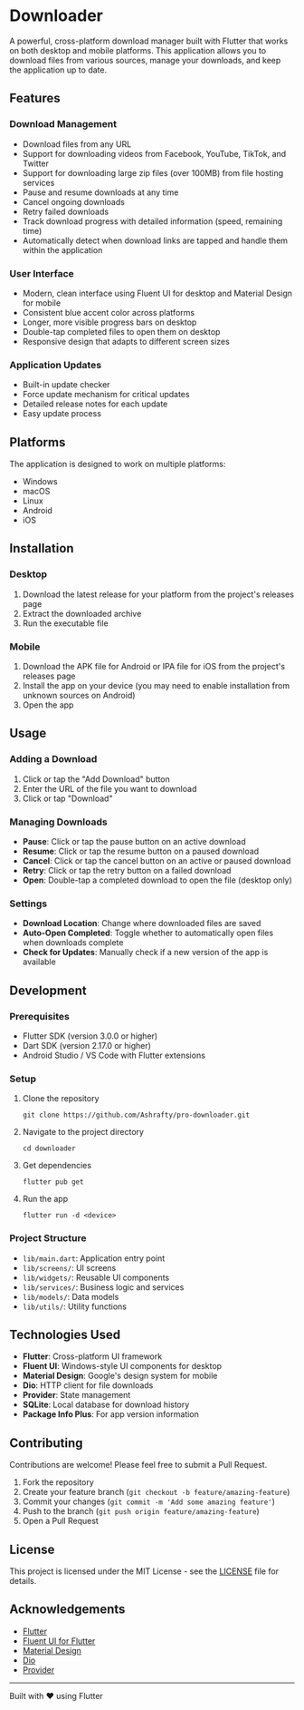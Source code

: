 # Downloader

A powerful, cross-platform download manager built with Flutter that works on both desktop and mobile platforms. This application allows you to download files from various sources, manage your downloads, and keep the application up to date.

## Features

### Download Management
- Download files from any URL
- Support for downloading videos from Facebook, YouTube, TikTok, and Twitter
- Support for downloading large zip files (over 100MB) from file hosting services
- Pause and resume downloads at any time
- Cancel ongoing downloads
- Retry failed downloads
- Track download progress with detailed information (speed, remaining time)
- Automatically detect when download links are tapped and handle them within the application

### User Interface
- Modern, clean interface using Fluent UI for desktop and Material Design for mobile
- Consistent blue accent color across platforms
- Longer, more visible progress bars on desktop
- Double-tap completed files to open them on desktop
- Responsive design that adapts to different screen sizes

### Application Updates
- Built-in update checker
- Force update mechanism for critical updates
- Detailed release notes for each update
- Easy update process

## Platforms

The application is designed to work on multiple platforms:
- Windows
- macOS
- Linux
- Android
- iOS

## Installation

### Desktop
1. Download the latest release for your platform from the project's releases page
2. Extract the downloaded archive
3. Run the executable file

### Mobile
1. Download the APK file for Android or IPA file for iOS from the project's releases page
2. Install the app on your device (you may need to enable installation from unknown sources on Android)
3. Open the app

## Usage

### Adding a Download
1. Click or tap the "Add Download" button
2. Enter the URL of the file you want to download
3. Click or tap "Download"

### Managing Downloads
- **Pause**: Click or tap the pause button on an active download
- **Resume**: Click or tap the resume button on a paused download
- **Cancel**: Click or tap the cancel button on an active or paused download
- **Retry**: Click or tap the retry button on a failed download
- **Open**: Double-tap a completed download to open the file (desktop only)

### Settings
- **Download Location**: Change where downloaded files are saved
- **Auto-Open Completed**: Toggle whether to automatically open files when downloads complete
- **Check for Updates**: Manually check if a new version of the app is available

## Development

### Prerequisites
- Flutter SDK (version 3.0.0 or higher)
- Dart SDK (version 2.17.0 or higher)
- Android Studio / VS Code with Flutter extensions

### Setup
1. Clone the repository
   ```
   git clone https://github.com/Ashrafty/pro-downloader.git
   ```
2. Navigate to the project directory
   ```
   cd downloader
   ```
3. Get dependencies
   ```
   flutter pub get
   ```
4. Run the app
   ```
   flutter run -d <device>
   ```

### Project Structure
- `lib/main.dart`: Application entry point
- `lib/screens/`: UI screens
- `lib/widgets/`: Reusable UI components
- `lib/services/`: Business logic and services
- `lib/models/`: Data models
- `lib/utils/`: Utility functions

## Technologies Used

- **Flutter**: Cross-platform UI framework
- **Fluent UI**: Windows-style UI components for desktop
- **Material Design**: Google's design system for mobile
- **Dio**: HTTP client for file downloads
- **Provider**: State management
- **SQLite**: Local database for download history
- **Package Info Plus**: For app version information

## Contributing

Contributions are welcome! Please feel free to submit a Pull Request.

1. Fork the repository
2. Create your feature branch (`git checkout -b feature/amazing-feature`)
3. Commit your changes (`git commit -m 'Add some amazing feature'`)
4. Push to the branch (`git push origin feature/amazing-feature`)
5. Open a Pull Request

## License

This project is licensed under the MIT License - see the [LICENSE](LICENSE) file for details.

## Acknowledgements

- [Flutter](https://flutter.dev/)
- [Fluent UI for Flutter](https://pub.dev/packages/fluent_ui)
- [Material Design](https://material.io/design)
- [Dio](https://pub.dev/packages/dio)
- [Provider](https://pub.dev/packages/provider)

---

Built with ❤️ using Flutter

